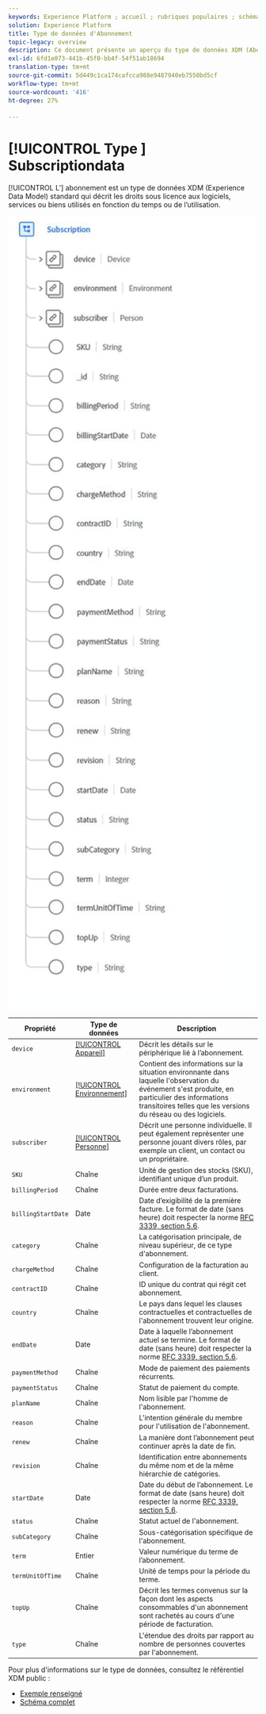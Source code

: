 ```yaml
---
keywords: Experience Platform ; accueil ; rubriques populaires ; schéma ; Schéma ; XDM ; champs ; schémas ; Schémas ; abonnement ; type de données ; type de données ; type de données ;
solution: Experience Platform
title: Type de données d'Abonnement
topic-legacy: overview
description: Ce document présente un aperçu du type de données XDM (Abonnement Experience Data Model).
exl-id: 6fd1e073-441b-45f0-bb4f-54f51ab18694
translation-type: tm+mt
source-git-commit: 5d449c1ca174cafcca988e9487940eb7550bd5cf
workflow-type: tm+mt
source-wordcount: '416'
ht-degree: 27%

---
```


# [!UICONTROL Type ] Subscriptiondata

[!UICONTROL L’] abonnement est un type de données XDM (Experience Data Model) standard qui décrit les droits sous licence aux logiciels, services ou biens utilisés en fonction du temps ou de l’utilisation.

<img src="../images/data-types/subscription-data-type.png" width="500" /><br />

| Propriété | Type de données | Description |
| --- | --- | --- |
| `device` | [[!UICONTROL Appareil]](./device.md) | Décrit les détails sur le périphérique lié à l’abonnement. |
| `environment` | [[!UICONTROL Environnement]](./environment.md) | Contient des informations sur la situation environnante dans laquelle l&#39;observation du événement s&#39;est produite, en particulier des informations transitoires telles que les versions du réseau ou des logiciels. |
| `subscriber` | [[!UICONTROL Personne]](./person.md) | Décrit une personne individuelle. Il peut également représenter une personne jouant divers rôles, par exemple un client, un contact ou un propriétaire. |
| `SKU` | Chaîne | Unité de gestion des stocks (SKU), identifiant unique d’un produit. |
| `billingPeriod` | Chaîne | Durée entre deux facturations. |
| `billingStartDate` | Date | Date d’exigibilité de la première facture. Le format de date (sans heure) doit respecter la norme [RFC 3339, section 5.6](https://tools.ietf.org/html/rfc3339#section-5.6). |
| `category` | Chaîne | La catégorisation principale, de niveau supérieur, de ce type d&#39;abonnement. |
| `chargeMethod` | Chaîne | Configuration de la facturation au client. |
| `contractID` | Chaîne | ID unique du contrat qui régit cet abonnement. |
| `country` | Chaîne | Le pays dans lequel les clauses contractuelles et contractuelles de l&#39;abonnement trouvent leur origine. |
| `endDate` | Date | Date à laquelle l’abonnement actuel se termine. Le format de date (sans heure) doit respecter la norme [RFC 3339, section 5.6](https://tools.ietf.org/html/rfc3339#section-5.6). |
| `paymentMethod` | Chaîne | Mode de paiement des paiements récurrents. |
| `paymentStatus` | Chaîne | Statut de paiement du compte. |
| `planName` | Chaîne | Nom lisible par l&#39;homme de l&#39;abonnement. |
| `reason` | Chaîne | L&#39;intention générale du membre pour l&#39;utilisation de l&#39;abonnement. |
| `renew` | Chaîne | La manière dont l’abonnement peut continuer après la date de fin. |
| `revision` | Chaîne | Identification entre abonnements du même nom et de la même hiérarchie de catégories. |
| `startDate` | Date | Date du début de l’abonnement. Le format de date (sans heure) doit respecter la norme [RFC 3339, section 5.6](https://tools.ietf.org/html/rfc3339#section-5.6). |
| `status` | Chaîne | Statut actuel de l&#39;abonnement. |
| `subCategory` | Chaîne | Sous-catégorisation spécifique de l&#39;abonnement. |
| `term` | Entier | Valeur numérique du terme de l’abonnement. |
| `termUnitOfTime` | Chaîne | Unité de temps pour la période du terme. |
| `topUp` | Chaîne | Décrit les termes convenus sur la façon dont les aspects consommables d&#39;un abonnement sont rachetés au cours d&#39;une période de facturation. |
| `type` | Chaîne | L&#39;étendue des droits par rapport au nombre de personnes couvertes par l&#39;abonnement. |

Pour plus d&#39;informations sur le type de données, consultez le référentiel XDM public :

* [Exemple renseigné](https://github.com/adobe/xdm/blob/master/components/datatypes/industry-verticals/subscription.example.1.json)
* [Schéma complet](https://github.com/adobe/xdm/blob/master/components/datatypes/industry-verticals/subscription.schema.json)
